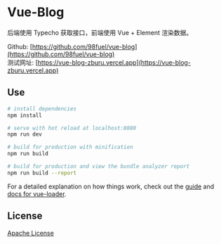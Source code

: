 # Vue-Blog

后端使用 Typecho 获取接口，前端使用 Vue + Element 渲染数据。

Github: [https://github.com/98fuel/vue-blog](https://github.com/98fuel/vue-blog)  
测试网址: [https://vue-blog-zburu.vercel.app](https://vue-blog-zburu.vercel.app)

## Use

``` bash
# install dependencies
npm install

# serve with hot reload at localhost:8080
npm run dev

# build for production with minification
npm run build

# build for production and view the bundle analyzer report
npm run build --report
```

For a detailed explanation on how things work, check out the [guide](http://vuejs-templates.github.io/webpack/) and [docs for vue-loader](http://vuejs.github.io/vue-loader).

## License

[Apache License](./License)
